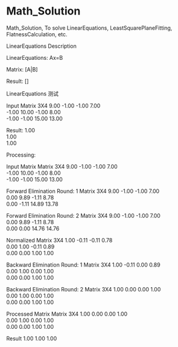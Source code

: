# Math_Solution
Math_Solution, To solve LinearEquations, LeastSquarePlaneFitting, FlatnessCalculation, etc.






LinearEquations Description

LinearEquations:  Ax=B

Matrix:           [A|B]

Result:           []


LinearEquations 测试

Input
Matrix 3X4
9.00	-1.00	-1.00	7.00	
-1.00	10.00	-1.00	8.00	
-1.00	-1.00	15.00	13.00	

Result:
						1.00	
						1.00	
						1.00	


Processing:

Input Matrix
Matrix 3X4
9.00	-1.00	-1.00	7.00	
-1.00	10.00	-1.00	8.00	
-1.00	-1.00	15.00	13.00	

Forward Elimination Round: 1
Matrix 3X4
9.00	-1.00	-1.00	7.00	
0.00	9.89	-1.11	8.78	
0.00	-1.11	14.89	13.78	

Forward Elimination Round: 2
Matrix 3X4
9.00	-1.00	-1.00	7.00	
0.00	9.89	-1.11	8.78	
0.00	0.00	14.76	14.76	

Normalized
Matrix 3X4
1.00	-0.11	-0.11	0.78	
0.00	1.00	-0.11	0.89	
0.00	0.00	1.00	1.00	

Backward Elimination Round: 1
Matrix 3X4
1.00	-0.11	0.00	0.89	
0.00	1.00	0.00	1.00	
0.00	0.00	1.00	1.00	

Backward Elimination Round: 2
Matrix 3X4
1.00	0.00	0.00	1.00	
0.00	1.00	0.00	1.00	
0.00	0.00	1.00	1.00	

Processed Matrix
Matrix 3X4
1.00	0.00	0.00	1.00	
0.00	1.00	0.00	1.00	
0.00	0.00	1.00	1.00	

Result
1.00
1.00
1.00

